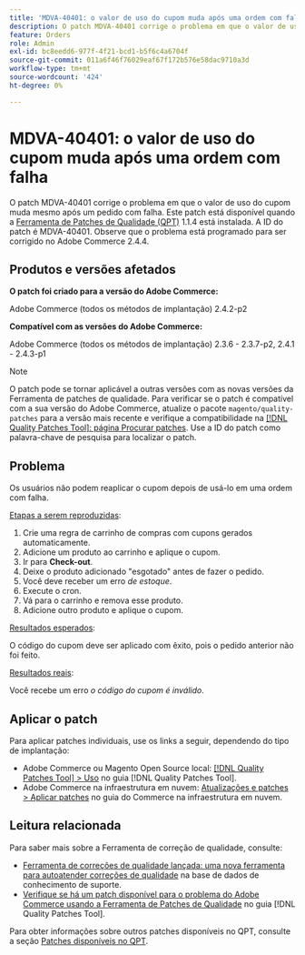 ```yaml
---
title: 'MDVA-40401: o valor de uso do cupom muda após uma ordem com falha'
description: O patch MDVA-40401 corrige o problema em que o valor de uso do cupom muda mesmo após um pedido com falha. Este patch está disponível quando a [Ferramenta de correções de qualidade (QPT)](https://experienceleague.adobe.com/pt-br/docs/commerce-operations/tools/quality-patches-tool/quality-patches-tool-to-self-serve-quality-patches) 1.1.4 está instalada. A ID do patch é MDVA-40401. Observe que o problema está programado para ser corrigido no Adobe Commerce 2.4.4.
feature: Orders
role: Admin
exl-id: bc8eedd6-977f-4f21-bcd1-b5f6c4a6704f
source-git-commit: 011a6f46f76029eaf67f172b576e58dac9710a3d
workflow-type: tm+mt
source-wordcount: '424'
ht-degree: 0%

---
```


# MDVA-40401: o valor de uso do cupom muda após uma ordem com falha

O patch MDVA-40401 corrige o problema em que o valor de uso do cupom muda mesmo após um pedido com falha. Este patch está disponível quando a [Ferramenta de Patches de Qualidade (QPT)](https://experienceleague.adobe.com/pt-br/docs/commerce-operations/tools/quality-patches-tool/quality-patches-tool-to-self-serve-quality-patches) 1.1.4 está instalada. A ID do patch é MDVA-40401. Observe que o problema está programado para ser corrigido no Adobe Commerce 2.4.4.

## Produtos e versões afetados

**O patch foi criado para a versão do Adobe Commerce:**

Adobe Commerce (todos os métodos de implantação) 2.4.2-p2

**Compatível com as versões do Adobe Commerce:**

Adobe Commerce (todos os métodos de implantação) 2.3.6 - 2.3.7-p2, 2.4.1 - 2.4.3-p1

>[!NOTE]
>
>O patch pode se tornar aplicável a outras versões com as novas versões da Ferramenta de patches de qualidade. Para verificar se o patch é compatível com a sua versão do Adobe Commerce, atualize o pacote `magento/quality-patches` para a versão mais recente e verifique a compatibilidade na [[!DNL Quality Patches Tool]: página Procurar patches](https://experienceleague.adobe.com/pt-br/docs/commerce-operations/tools/quality-patches-tool/quality-patches-tool-to-self-serve-quality-patches). Use a ID do patch como palavra-chave de pesquisa para localizar o patch.

## Problema

Os usuários não podem reaplicar o cupom depois de usá-lo em uma ordem com falha.

<u>Etapas a serem reproduzidas</u>:

1. Crie uma regra de carrinho de compras com cupons gerados automaticamente.
1. Adicione um produto ao carrinho e aplique o cupom.
1. Ir para **Check-out**.
1. Deixe o produto adicionado &quot;esgotado&quot; antes de fazer o pedido.
1. Você deve receber um erro *de estoque*.
1. Execute o cron.
1. Vá para o carrinho e remova esse produto.
1. Adicione outro produto e aplique o cupom.

<u>Resultados esperados</u>:

O código do cupom deve ser aplicado com êxito, pois o pedido anterior não foi feito.

<u>Resultados reais</u>:

Você recebe um erro *o código do cupom é inválido*.

## Aplicar o patch

Para aplicar patches individuais, use os links a seguir, dependendo do tipo de implantação:

* Adobe Commerce ou Magento Open Source local: [[!DNL Quality Patches Tool] > Uso](/help/tools/quality-patches-tool/usage.md) no guia [!DNL Quality Patches Tool].
* Adobe Commerce na infraestrutura em nuvem: [Atualizações e patches > Aplicar patches](https://experienceleague.adobe.com/docs/commerce-cloud-service/user-guide/develop/upgrade/apply-patches.html?lang=pt-BR) no guia do Commerce na infraestrutura em nuvem.

## Leitura relacionada

Para saber mais sobre a Ferramenta de correção de qualidade, consulte:

* [Ferramenta de correções de qualidade lançada: uma nova ferramenta para autoatender correções de qualidade](https://experienceleague.adobe.com/pt-br/docs/commerce-operations/tools/quality-patches-tool/quality-patches-tool-to-self-serve-quality-patches) na base de dados de conhecimento de suporte.
* [Verifique se há um patch disponível para o problema do Adobe Commerce usando a Ferramenta de Patches de Qualidade](/help/tools/quality-patches-tool/patches-available-in-qpt/check-patch-for-magento-issue-with-magento-quality-patches.md) no guia [!DNL Quality Patches Tool].

Para obter informações sobre outros patches disponíveis no QPT, consulte a seção [Patches disponíveis no QPT](https://experienceleague.adobe.com/tools/commerce-quality-patches/index.html?lang=pt-BR).
